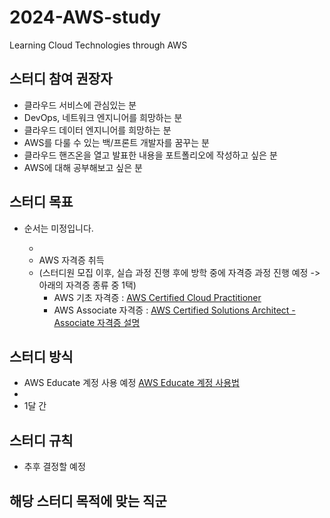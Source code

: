 # 2024-AWS-study
Learning Cloud Technologies through AWS

## 스터디 참여 권장자
- 클라우드 서비스에 관심있는 분
- DevOps, 네트워크 엔지니어를 희망하는 분
- 클라우드 데이터 엔지니어를 희망하는 분
- AWS를 다룰 수 있는 백/프론트 개발자를 꿈꾸는 분
- 클라우드 핸즈온을 열고 발표한 내용을 포트폴리오에 작성하고 싶은 분
- AWS에 대해 공부해보고 싶은 분


## 스터디 목표
* 순서는 미정입니다.

  - 
  - AWS 자격증 취득
  - (스터디원 모집 이후, 실습 과정 진행 후에 방학 중에 자격증 과정 진행 예정 -> 아래의 자격증 종류 중 1택)
    - AWS 기초 자격증 : [AWS Certified Cloud Practitioner
](https://aws.amazon.com/ko/certification/certified-cloud-practitioner/?ch=tile&tile=getstarted)
    - AWS Associate 자격증 : [AWS Certified Solutions Architect - Associate 자격증 설명](https://aws.amazon.com/ko/certification/certified-solutions-architect-associate/?ch=tile&tile=getstarted)


## 스터디 방식
- AWS Educate 계정 사용 예정 [AWS Educate 계정 사용법](https://blog.naver.com/chgy2131/222026236395)
- 
- 1달 간 

## 스터디 규칙
- 추후 결정할 예정



## 해당 스터디 목적에 맞는 직군
